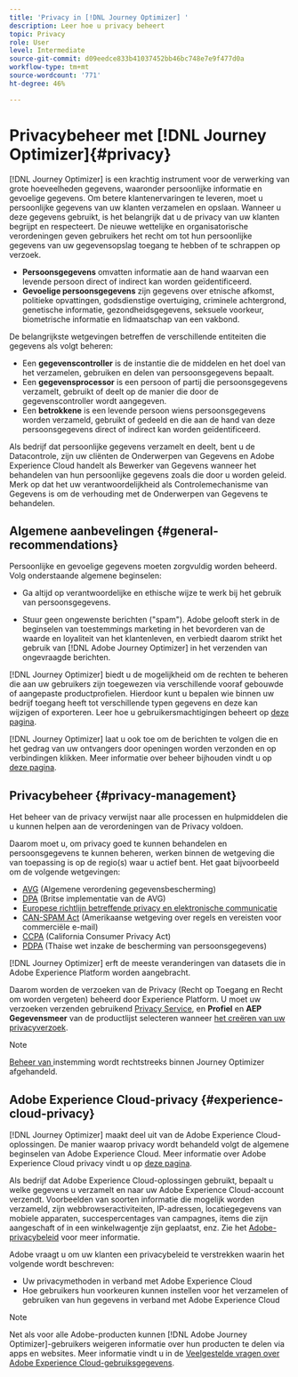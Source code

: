 ```yaml
---
title: 'Privacy in [!DNL Journey Optimizer] '
description: Leer hoe u privacy beheert
topic: Privacy
role: User
level: Intermediate
source-git-commit: d09eedce833b41037452bb46bc748e7e9f477d0a
workflow-type: tm+mt
source-wordcount: '771'
ht-degree: 46%

---
```



# Privacybeheer met [!DNL Journey Optimizer]{#privacy}

[!DNL Journey Optimizer] is een krachtig instrument voor de verwerking van grote hoeveelheden gegevens, waaronder persoonlijke informatie en gevoelige gegevens. Om betere klantenervaringen te leveren, moet u persoonlijke gegevens van uw klanten verzamelen en opslaan. Wanneer u deze gegevens gebruikt, is het belangrijk dat u de privacy van uw klanten begrijpt en respecteert. De nieuwe wettelijke en organisatorische verordeningen geven gebruikers het recht om tot hun persoonlijke gegevens van uw gegevensopslag toegang te hebben of te schrappen op verzoek.

* **Persoonsgegevens** omvatten informatie aan de hand waarvan een levende persoon direct of indirect kan worden geïdentificeerd.
* **Gevoelige persoonsgegevens** zijn gegevens over etnische afkomst, politieke opvattingen, godsdienstige overtuiging, criminele achtergrond, genetische informatie, gezondheidsgegevens, seksuele voorkeur, biometrische informatie en lidmaatschap van een vakbond.

De belangrijkste wetgevingen betreffen de verschillende entiteiten die gegevens als volgt beheren:

* Een **gegevenscontroller** is de instantie die de middelen en het doel van het verzamelen, gebruiken en delen van persoonsgegevens bepaalt.
* Een **gegevensprocessor** is een persoon of partij die persoonsgegevens verzamelt, gebruikt of deelt op de manier die door de gegevenscontroller wordt aangegeven.
* Een **betrokkene** is een levende persoon wiens persoonsgegevens worden verzameld, gebruikt of gedeeld en die aan de hand van deze persoonsgegevens direct of indirect kan worden geïdentificeerd.

Als bedrijf dat persoonlijke gegevens verzamelt en deelt, bent u de Datacontrole, zijn uw cliënten de Onderwerpen van Gegevens en Adobe Experience Cloud handelt als Bewerker van Gegevens wanneer het behandelen van hun persoonlijke gegevens zoals die door u worden geleid. Merk op dat het uw verantwoordelijkheid als Controlemechanisme van Gegevens is om de verhouding met de Onderwerpen van Gegevens te behandelen.

## Algemene aanbevelingen {#general-recommendations}

Persoonlijke en gevoelige gegevens moeten zorgvuldig worden beheerd. Volg onderstaande algemene beginselen:

* Ga altijd op verantwoordelijke en ethische wijze te werk bij het gebruik van persoonsgegevens.

* Stuur geen ongewenste berichten (&quot;spam&quot;). Adobe gelooft sterk in de beginselen van toestemmings marketing in het bevorderen van de waarde en loyaliteit van het klantenleven, en verbiedt daarom strikt het gebruik van [!DNL Adobe Journey Optimizer] in het verzenden van ongevraagde berichten.

[!DNL Journey Optimizer] biedt u de mogelijkheid om de rechten te beheren die aan uw gebruikers zijn toegewezen via verschillende vooraf gebouwde of aangepaste productprofielen. Hierdoor kunt u bepalen wie binnen uw bedrijf toegang heeft tot verschillende typen gegevens en deze kan wijzigen of exporteren. Leer hoe u gebruikersmachtigingen beheert op [deze pagina](administration/permissions.md).

[!DNL Journey Optimizer] laat u ook toe om de berichten te volgen die en het gedrag van uw ontvangers door openingen worden verzonden en op verbindingen klikken. Meer informatie over beheer bijhouden vindt u op [deze pagina](message-tracking.md).

## Privacybeheer {#privacy-management}

Het beheer van de privacy verwijst naar alle processen en hulpmiddelen die u kunnen helpen aan de verordeningen van de Privacy voldoen.

Daarom moet u, om privacy goed te kunnen behandelen en persoonsgegevens te kunnen beheren, werken binnen de wetgeving die van toepassing is op de regio(s) waar u actief bent. Het gaat bijvoorbeeld om de volgende wetgevingen:

* [AVG](https://ec.europa.eu/info/law/law-topic/data-protection/reform/what-does-general-data-protection-regulation-gdpr-govern_en) (Algemene verordening gegevensbescherming)
* [DPA](https://www.gov.uk/data-protection) (Britse implementatie van de AVG)
* [Europese richtlijn betreffende privacy en elektronische communicatie](https://eur-lex.europa.eu/legal-content/EN/TXT/?uri=CELEX:02002L0058-20091219)
* [CAN-SPAM Act](https://www.ftc.gov/tips-advice/business-center/guidance/can-spam-act-compliance-guide-business) (Amerikaanse wetgeving over regels en vereisten voor commerciële e-mail)
* [CCPA](https://leginfo.legislature.ca.gov/faces/codes_displayText.xhtml?lawCode=CIV&amp;division=3.&amp;title=1.81.5.&amp;part=4.&amp;chapter=&amp;article=) (California Consumer Privacy Act)
* [PDPA](https://secureprivacy.ai/thailand-pdpa-summary-what-businesses-need-to-know/) (Thaise wet inzake de bescherming van persoonsgegevens)

[!DNL Journey Optimizer] erft de meeste veranderingen van datasets die in Adobe Experience Platform worden aangebracht.

Daarom worden de verzoeken van de Privacy (Recht op Toegang en Recht om worden vergeten) beheerd door Experience Platform. U moet uw verzoeken verzenden gebruikend [Privacy Service](https://experienceleague.adobe.com/docs/experience-platform/privacy/home.html), en **Profiel** en **AEP Gegevensmeer** van de productlijst selecteren wanneer [het creëren van uw privacyverzoek](https://experienceleague.adobe.com/docs/experience-platform/privacy/ui/user-guide.html?lang=en#request-builder). <!--https://experienceleague.adobe.com/docs/experience-platform/privacy/home.html?lang=en).-->

>[!NOTE]
>
>[Beheer van ](../../help/using/consent.md) instemming wordt rechtstreeks binnen Journey Optimizer afgehandeld.

## Adobe Experience Cloud-privacy {#experience-cloud-privacy}

[!DNL Journey Optimizer] maakt deel uit van de Adobe Experience Cloud-oplossingen. De manier waarop privacy wordt behandeld volgt de algemene beginselen van Adobe Experience Cloud. Meer informatie over Adobe Experience Cloud privacy vindt u op [deze pagina](https://www.adobe.com/nl/privacy/marketing-cloud.html).

Als bedrijf dat Adobe Experience Cloud-oplossingen gebruikt, bepaalt u welke gegevens u verzamelt en naar uw Adobe Experience Cloud-account verzendt. Voorbeelden van soorten informatie die mogelijk worden verzameld, zijn webbrowseractiviteiten, IP-adressen, locatiegegevens van mobiele apparaten, succespercentages van campagnes, items die zijn aangeschaft of in een winkelwagentje zijn geplaatst, enz. Zie het [Adobe-privacybeleid](https://www.adobe.com/nl/privacy/policy.html) voor meer informatie.

Adobe vraagt u om uw klanten een privacybeleid te verstrekken waarin het volgende wordt beschreven:

* Uw privacymethoden in verband met Adobe Experience Cloud
* Hoe gebruikers hun voorkeuren kunnen instellen voor het verzamelen of gebruiken van hun gegevens in verband met Adobe Experience Cloud

>[!NOTE]
>
>Net als voor alle Adobe-producten kunnen [!DNL Adobe Journey Optimizer]-gebruikers weigeren informatie over hun producten te delen via apps en websites. Meer informatie vindt u in de [Veelgestelde vragen over Adobe Experience Cloud-gebruiksgegevens](https://www.adobe.com/nl/privacy/experience-cloud-usage-info-faq.html).

<!--Because Journey Optimizer integrates with Adobe Experience Platform, where audiences are transferred from one system to another, you need to pay extra care to personal data protection.-->
